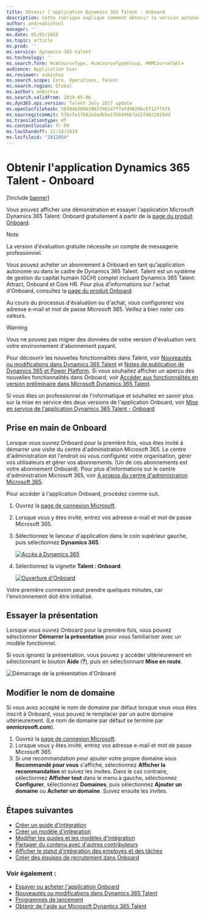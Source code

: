 ```yaml
---
title: Obtenir l'application Dynamics 365 Talent - Onboard
description: Cette rubrique explique comment obtenir la version autonome de l'application Microsoft Dynamics 365 Talent - Onboard ou la version incluant le module complémentaire Recrutement complet.
author: andreabichsel
manager: ''
ms.date: 05/02/2019
ms.topic: article
ms.prod: ''
ms.service: dynamics-365-talent
ms.technology: ''
ms.search.form: HcmCourseType, HcmCourseTypeGroup, HRMCourseTable
audience: Application User
ms.reviewer: anbichse
ms.search.scope: Core, Operations, Talent
ms.search.region: Global
ms.author: anbichse
ms.search.validFrom: 2019-05-06
ms.dyn365.ops.version: Talent July 2017 update
ms.openlocfilehash: 5849de38962967f0614ff7afd40296c0f12ff476
ms.sourcegitcommit: 57bc7e17682e2edb5e1766496b7a22f4621819dd
ms.translationtype: HT
ms.contentlocale: fr-FR
ms.lasthandoff: 11/18/2019
ms.locfileid: "2812854"
---
```

# <a name="get-the-dynamics-365-talent---onboard-app"></a>Obtenir l'application Dynamics 365 Talent - Onboard

[!include [banner](includes/banner.md)]

Vous pouvez afficher une démonstration et essayer l'application Microsoft Dynamics 365 Talent: Onboard gratuitement à partir de la [page du produit Onboard](https://dynamics.microsoft.com/talent/onboard/).

> [!NOTE]
> La version d'évaluation gratuite nécessite un compte de messagerie professionnel.

Vous pouvez acheter un abonnement à Onboard en tant qu'application autonome ou dans le cadre de Dynamics 365 Talent. Talent est un système de gestion du capital humain (GCH) complet incluant Dynamics 365 Talent: Attract, Onboard et Core HR. Pour plus d'informations sur l'achat d'Onboard, consultez la [page du produit Onboard](https://dynamics.microsoft.com/talent/onboard/).

Au cours du processus d'évaluation ou d'achat, vous configurerez vos adresse e-mail et mot de passe Microsoft 365. Veillez à bien noter ces valeurs.

> [!WARNING]
> Vous ne pouvez pas migrer des données de votre version d'évaluation vers votre environnement d'abonnement payant. <!--Reviewers: please verify.-->

Pour découvrir les nouvelles fonctionnalités dans Talent, voir [Nouveautés ou modifications dans Dynamics 365 Talent](./whats-new.md) et [Notes de publication de Dynamics 365 et Power Platform](https://docs.microsoft.com/business-applications-release-notes/index). Si vous souhaitez afficher un aperçu des nouvelles fonctionnalités dans Onboard, voir [Accéder aux fonctionnalités en version préliminaire dans Microsoft Dynamics 365 Talent](./access-preview-feature.md).

Si vous êtes un professionnel de l'informatique et souhaitez en savoir plus sur la mise en service des deux versions de l'application Onboard, voir [Mise en service de l'application Dynamics 365 Talent - Onboard](./modular-app-tech-faq.md).

## <a name="get-started-with-onboard"></a>Prise en main de Onboard

Lorsque vous ouvrez Onboard pour la première fois, vous êtes invité à démarrer une visite du centre d'administration Microsoft 365. Le centre d'administration est l'endroit où vous configurez votre organisation, gérer vos utilisateurs et gérer vos abonnements. (Un de ces abonnements est votre abonnement Onboard). Pour plus d'informations sur le centre d'administration Microsoft 365, voir [À propos du centre d'administration Microsoft 365](https://docs.microsoft.com/office365/admin/admin-overview/about-the-admin-center?view=o365-worldwide).

Pour accéder à l'application Onboard, procédez comme suit.

1. Ouvrez la [page de connexion Microsoft](https://portal.office.com/).
2. Lorsque vous y êtes invité, entrez vos adresse e-mail et mot de passe Microsoft 365.
3. Sélectionnez le lanceur d'application dans le coin supérieur gauche, puis sélectionnez **Dynamics 365**.

    [![Accès à Dynamics 365](./media/onboard-start-dynamics365.png)](./media/onboard-start-dynamics365.png)

4. Sélectionnez la vignette **Talent : Onboard**.

    [![Ouverture d'Onboard](./media/onboard-start-onboard.png)](./media/onboard-start-onboard.png)

Votre première connexion peut prendre quelques minutes, car l'environnement doit être initialisé.

## <a name="try-the-walkthrough"></a>Essayer la présentation

Lorsque vous ouvrez Onboard pour la première fois, vous pouvez sélectionner **Démarrer la présentation** pour vous familiariser avec un modèle fonctionnel.

Si vous ignorez la présentation, vous pouvez y accéder ultérieurement en sélectionnant le bouton **Aide** (**?**), puis en sélectionnant **Mise en route**.

![[Démarrage de la présentation d'Onboard](./media/onboard-start-walkthrough.png)](./media/onboard-start-walkthrough.png)

## <a name="change-the-domain-name"></a>Modifier le nom de domaine

Si vous avez accepté le nom de domaine par défaut lorsque vous vous êtes inscrit à Onboard, vous pouvez le remplacer par un autre domaine ultérieurement. (Le nom de domaine par défaut se termine par **onmicrosoft.com**).

1. Ouvrez la [page de connexion Microsoft](https://portal.office.com/).
2. Lorsque vous y êtes invité, entrez vos adresse e-mail et mot de passe Microsoft 365.
3. Si une recommandation pour ajouter votre propre domaine sous **Recommandé pour vous** s'affiche, sélectionnez **Afficher la recommandation** et suivez les invites. Dans le cas contraire, sélectionnez **Afficher tout** dans le menu à gauche, sélectionnez **Configurer**, sélectionnez **Domaines**, puis sélectionnez **Ajouter un domaine** ou **Acheter un domaine**. Suivez ensuite les invites.

## <a name="next-steps"></a>Étapes suivantes

- [Créer un guide d'intégration](./onboard-create-guide.md)
- [Créer un modèle d'intégration](./onboard-create-template.md)
- [Modifier les guides et les modèles d'intégration](./onboard-edit-guides-templates.md)
- [Partager du contenu avec d'autres contributeurs](./onboard-share-template.md)
- [Afficher le statut d'intégration des employés et des tâches](./onboard-view-status.md)
- [Créer des équipes de recrutement dans Onboard](./onboard-create-team.md)

### <a name="see-also"></a>Voir également :

- [Essayer ou acheter l'application Onboard](https://dynamics.microsoft.com/talent/onboard/)
- [Nouveautés ou modifications dans Dynamics 365 Talent](./whats-new.md)
- [Programmes de lancement](https://docs.microsoft.com/business-applications-release-notes/index)
- [Obtenir de l'aide sur Microsoft Dynamics 365 Talent](./talent-support.md)

